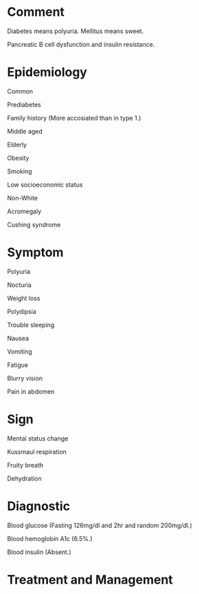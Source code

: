 # Comment

Diabetes means polyuria.
Mellitus means sweet.

Pancreatic B cell dysfunction and insulin resistance.

# Epidemiology

Common

Prediabetes

Family history
(More accosiated than in type 1.)

Middle aged

Elderly

Obesity

Smoking

Low socioeconomic status

Non-White

Acromegaly

Cushing syndrome

# Symptom

Polyuria

Nocturia

Weight loss

Polydipsia

Trouble sleeping

Nausea

Vomiting

Fatigue

Blurry vision

Pain in abdomen

# Sign

Mental status change

Kussmaul respiration

Fruity breath

Dehydration

# Diagnostic

Blood glucose
(Fasting 126mg/dl and 2hr and random 200mg/dl.)

Blood hemoglobin A1c
(6.5%.)

Blood insulin
(Absent.)

# Treatment and Management
